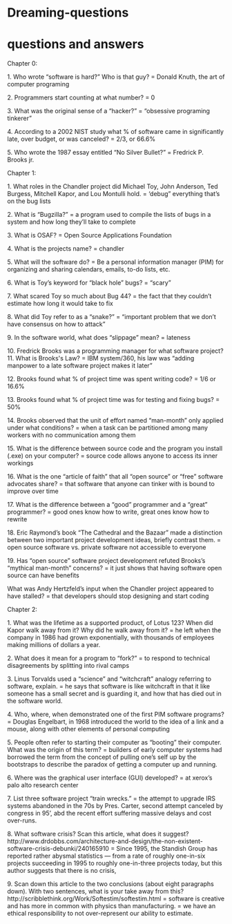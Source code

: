 # Dreaming-questions
<!DOCTYPE html>
<html>
<title>HTML Tutorial</title>
<body>

<h1>questions and answers</h1>
<body>
<p> Chapter 0:<p>
<p>1. Who wrote “software is hard?” Who is that guy? = Donald Knuth, the art of computer programing<p>
<p>2. Programmers start counting at what number? = 0<p>
<p>3. What was the original sense of a “hacker?” = “obsessive programing tinkerer”<p>
<p>4. According to a 2002 NIST study what % of software came in significantly late, over budget, or was canceled? = 2/3, or 66.6%<p>
<p>5. Who wrote the 1987 essay entitled “No Silver Bullet?” = Fredrick P. Brooks jr.<p>
<body>
<body>
<p>Chapter 1:<p>
<p>1.	What roles in the Chandler project did Michael Toy, John Anderson, Ted Burgess, Mitchell Kapor, and Lou Montulli hold. = ‘debug”  everything that’s on the bug lists<p>

<p>2.	What is “Bugzilla?” = a program used to compile the lists of bugs in a system and how long they’ll take to complete<p>

<p>3.	What is OSAF? = Open Source Applications Foundation <p>

<p>4.	What is the projects name? = chandler<p>

<p>5.	What will the software do? = Be a personal information manager (PIM) for organizing and sharing calendars, emails, to-do lists, etc.<p>

<p>6.	What is Toy’s keyword for “black hole” bugs? = “scary”<p>

<p>7.	What scared Toy so much about Bug 44? = the fact that they couldn’t estimate how long it would take to fix<p>

<p>8.	What did Toy refer to as a “snake?” = “important problem that we don’t have consensus on how to attack”<p>

<p>9.	In the software world, what does “slippage” mean? = lateness<p>

<p>10.	Fredrick Brooks was a programming manager for what software project?
11.	What is Brooks's Law? = IBM system/360, his law was “adding manpower to a late software project makes it later”<p>

<p>12.	Brooks found what % of project time was spent writing code? = 1/6 or 16.6%<p>

<p>13.	Brooks found what % of project time was for testing and fixing bugs? = 50%<p>

<p>14.	Brooks observed that the unit of effort named “man-month” only applied under what conditions? = when a task can be partitioned among many workers with no communication among them<p>

<p>15.	What is the difference between source code and the program you install (.exe) on your computer? = source code allows anyone to access its inner workings<p>

<p>16.	What is the one “article of faith” that all “open source” or “free” software advocates share? = that software that anyone can tinker with is bound to improve over time<p>

<p>17.	What is the difference between a “good” programmer and a “great” programmer? = good ones know how to write, great ones know how to rewrite<p>

<p>18.	Eric Raymond’s book “The Cathedral and the Bazaar” made a distinction between two important project development ideas, briefly contrast them. = open source software  vs.  private software not accessible to everyone<p>

<p>19.	Has “open source” software project development refuted Brooks’s “mythical man-month” concerns? = it just shows that having software open source can have benefits<p>

<p>What was Andy Hertzfeld’s input when the Chandler project appeared to have stalled? = that developers should stop designing and start coding</p>

<p>Chapter 2:<p>
<p>1.	What was the lifetime as a supported product, of Lotus 123? When did Kapor walk away from it? Why did he walk away from it? = he left when the company in 1986 had grown exponentially, with thousands of employees making millions of dollars a year.<p> 

<p>2.	What does it mean for a program to “fork?” = to respond to technical disagreements by splitting into rival camps<p>

<p>3.	Linus Torvalds used a “science” and “witchcraft” analogy referring to software, explain. = he says that software is like witchcraft in that it like someone has a small secret and is guarding it, and how that has died out in the software world.<p>

<p>4.	Who, where, when demonstrated one of the first PIM software programs? = Douglas Engelbart, in 1968 introduced the world to the idea of a link and a mouse, along with other elements of personal computing<p>

<p>5.	People often refer to starting their computer as “booting” their computer. What was the origin of this term? = builders of early computer systems had borrowed the term from the concept of pulling one’s self up by the bootstraps to describe the paradox of getting a computer up and running.<p>

<p>6.	Where was the graphical user interface (GUI) developed? = at xerox’s palo alto research center<p>

<p>7.	List three software project “train wrecks.” = the attempt to upgrade IRS systems abandoned in the 70s by Pres. Carter, second attempt canceled by congress in 95’, abd the recent effort suffering massive delays and cost over-runs.<p>

<p>8.	What software crisis? Scan this article, what does it suggest? 
http://www.drdobbs.com/architecture-and-design/the-non-existent-software-crisis-debunki/240165910 = Since 1995, the Standish Group has reported rather abysmal statistics — from a rate of roughly one-in-six projects succeeding in 1995 to roughly one-in-three projects today, but this author suggests that there is no crisis,<p> 


<p>9.	Scan down this article to the two conclusions (about eight paragraphs down). With two sentences, what is your take away from this?
http://scribblethink.org/Work/Softestim/softestim.html
= software is creative and has more in common with physics than manufacturing. 
= we have an ethical responsibility to not over-represent our ability to estimate.<p>

</body>
</html>